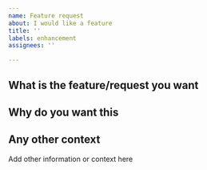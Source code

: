 ```yaml
---
name: Feature request
about: I would like a feature
title: ''
labels: enhancement
assignees: ''

---
```


## What is the feature/request you want


## Why do you want this


## Any other context
Add other information or context here
